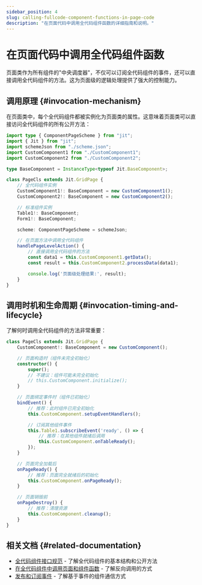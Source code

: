 ```yaml
---
sidebar_position: 4
slug: calling-fullcode-component-functions-in-page-code
description: "在页面代码中调用全代码组件函数的详细指南和说明。"
---
```


# 在页面代码中调用全代码组件函数

页面类作为所有组件的"中央调度器"，不仅可以订阅全代码组件的事件，还可以直接调用全代码组件的方法。这为页面级的逻辑处理提供了强大的控制能力。

## 调用原理 {#invocation-mechanism}

在页面类中，每个全代码组件都被实例化为页面类的属性。这意味着页面类可以直接访问全代码组件的所有公开方法：

```typescript title="page.ts 中的组件实例"
import type { ComponentPageScheme } from "jit";
import { Jit } from "jit";
import schemeJson from "./scheme.json";
import CustomComponent1 from "./CustomComponent1";
import CustomComponent2 from "./CustomComponent2";

type BaseComponent = InstanceType<typeof Jit.BaseComponent>;

class PageCls extends Jit.GridPage {
    // 全代码组件实例
    CustomComponent1!: BaseComponent = new CustomComponent1();
    CustomComponent2!: BaseComponent = new CustomComponent2();

    // 标准组件实例
    Table1!: BaseComponent;
    Form1!: BaseComponent;

    scheme: ComponentPageScheme = schemeJson;

    // 在页面方法中调用全代码组件
    handlePageLevelAction() {
        // 直接调用全代码组件的方法
        const data1 = this.CustomComponent1.getData();
        const result = this.CustomComponent2.processData(data1);

        console.log('页面级处理结果:', result);
    }
}
```

## 调用时机和生命周期 {#invocation-timing-and-lifecycle}

了解何时调用全代码组件的方法非常重要：

```typescript title="生命周期中的调用时机"
class PageCls extends Jit.GridPage {
    CustomComponent!: BaseComponent = new CustomComponent();

    // 页面构造时（组件未完全初始化）
    constructor() {
        super();
        // 不建议：组件可能未完全初始化
        // this.CustomComponent.initialize();
    }

    // 页面绑定事件时（组件已初始化）
    bindEvent() {
        // 推荐：此时组件已完全初始化
        this.CustomComponent.setupEventHandlers();

        // 订阅其他组件事件
        this.Table1.subscribeEvent('ready', () => {
            // 推荐：在其他组件就绪后调用
            this.CustomComponent.onTableReady();
        });
    }

    // 页面完全加载后
    onPageReady() {
        // 推荐：页面完全就绪后的初始化
        this.CustomComponent.onPageReady();
    }

    // 页面销毁前
    onPageDestroy() {
        // 推荐：清理资源
        this.CustomComponent.cleanup();
    }
}
```

## 相关文档 {#related-documentation}

- [全代码组件接口规范](./ui-component-interface-specifications) - 了解全代码组件的基本结构和公开方法
- [在全代码组件中调用页面和组件函数](./calling-page-and-component-functions-in-fullcode-components) - 了解反向调用的方式
- [发布和订阅事件](./emitting-events) - 了解基于事件的组件通信方式
